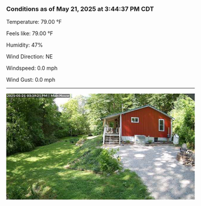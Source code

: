 ### Conditions as of May 21, 2025 at 3:44:37 PM CDT 

Temperature: 79.00 &deg;F

Feels like: 79.00 &deg;F

Humidity: 47%

Wind Direction: NE

Windspeed: 0.0 mph

Wind Gust: 0.0 mph

---

<img src="./images/latest.jpeg"/>

